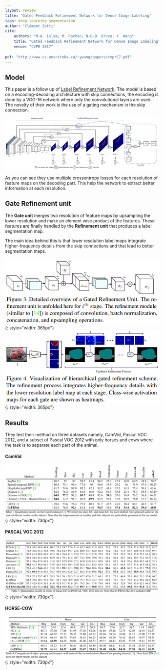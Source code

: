```yaml
---
layout: review
title: "Gated Feedback Refinement Network for Dense Image Labeling"
tags: deep-learning segmentation
author: "Clément Zotti"
cite:
    authors: "M-A. Islam, M. Rochan, N-D-B. Bruce, Y. Wang"
    title: "Gated Feedback Refinement Network for Dense Image Labeling"
    venue: "CVPR 2017"
    
pdf: "http://www.cs.umanitoba.ca/~ywang/papers/cvpr17.pdf"
---
```


## Model

This paper is a follow up of [Label Refinement Network](https://arxiv.org/pdf/1703.00551v1.pdf).
The model is based on a encoding-decoding architecture with skip connections, the encoding is done by a VGG-16 network where only the convolutional layers are used.
The novelty of their work is the use of a gating mechanism in the skip connection.

![](/deep-learning/images/gfrn/fig2.png)

As you can see they use multiple crossentropy losses for each resolution of feature maps on the decoding part. This help the network to extract better information at each resolution.

## Gate Refinement unit

The **Gate unit** merges two resolution of feature maps by upsampling the lower resolution and make an element wise product of the features. These features are finally handled by the **Refinement unit** that produces a label segmentation map.

The main idea behind this is that lower resolution label maps integrate higher-frequency details from the skip connections and that lead to better segmentation maps.

![](/deep-learning/images/gfrn/fig3.png){: style="width: 365px"}
![](/deep-learning/images/gfrn/fig4.png){: style="width: 365px"}

## Results

They test their method on three datasets namely, CamVid, Pascal VOC 2012, and a subset of Pascal VOC 2012 with only horses and cows where the task is to separate each part of the animal.

#### CamVid
![](/deep-learning/images/gfrn/tab1.png){: style="width: 730px"}

#### PASCAL VOC 2012
![](/deep-learning/images/gfrn/tab3.png){: style="width: 730px"}

#### HORSE-COW
![](/deep-learning/images/gfrn/tab4.png){: style="width: 730px"}


